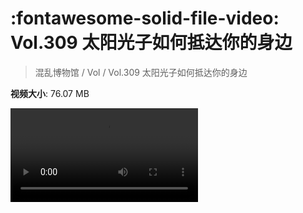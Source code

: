 # :fontawesome-solid-file-video: Vol.309 太阳光子如何抵达你的身边

> 混乱博物馆 / Vol / Vol.309 太阳光子如何抵达你的身边

**视频大小**: 76.07 MB

<div class="video"><video src="https://file.hsyhx.top/archive/309.mp4" controls preload>🤔 您的浏览器不支持 video 标签</video></div>